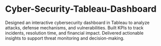 # Cyber-Security-Tableau-Dashboard
Designed an interactive cybersecurity dashboard in Tableau to analyze attacks, defense mechanisms, and vulnerabilities. Built KPIs to track incidents, resolution time, and financial impact. Delivered actionable insights to support threat monitoring and decision-making.
